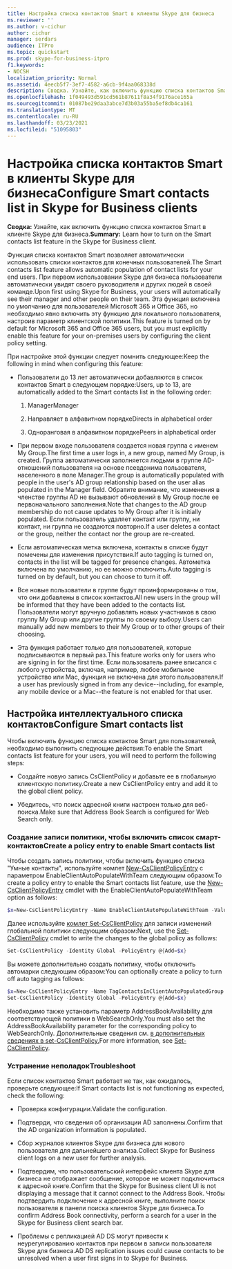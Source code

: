 ```yaml
---
title: Настройка списка контактов Smart в клиенты Skype для бизнеса
ms.reviewer: ''
ms.author: v-cichur
author: cichur
manager: serdars
audience: ITPro
ms.topic: quickstart
ms.prod: skype-for-business-itpro
f1.keywords:
- NOCSH
localization_priority: Normal
ms.assetid: 4eecb5f7-3ef7-4582-a6cb-9f4aa068338d
description: Сводка. Узнайте, как включить функцию списка контактов Smart в клиенте Skype для бизнеса.
ms.openlocfilehash: 1f049493d591cd561b87611f8a34f9176ace165a
ms.sourcegitcommit: 01087be29daa3abce7d3b03a55ba5ef8db4ca161
ms.translationtype: MT
ms.contentlocale: ru-RU
ms.lasthandoff: 03/23/2021
ms.locfileid: "51095803"
---
```

# <a name="configure-smart-contacts-list-in-skype-for-business-clients"></a><span data-ttu-id="3971c-103">Настройка списка контактов Smart в клиенты Skype для бизнеса</span><span class="sxs-lookup"><span data-stu-id="3971c-103">Configure Smart contacts list in Skype for Business clients</span></span>

<span data-ttu-id="3971c-104">**Сводка:** Узнайте, как включить функцию списка контактов Smart в клиенте Skype для бизнеса.</span><span class="sxs-lookup"><span data-stu-id="3971c-104">**Summary:** Learn how to turn on the Smart contacts list feature in the Skype for Business client.</span></span>

<span data-ttu-id="3971c-105">Функция списка контактов Smart позволяет автоматически использовать списки контактов для конечных пользователей.</span><span class="sxs-lookup"><span data-stu-id="3971c-105">The Smart contacts list feature allows automatic population of contact lists for your end users.</span></span> <span data-ttu-id="3971c-106">При первом использовании Skype для бизнеса пользователи автоматически увидят своего руководителя и других людей в своей команде.</span><span class="sxs-lookup"><span data-stu-id="3971c-106">Upon first using Skype for Business, your users will automatically see their manager and other people on their team.</span></span> <span data-ttu-id="3971c-107">Эта функция включена по умолчанию для пользователей Microsoft 365 и Office 365, но необходимо явно включить эту функцию для локального пользователя, настроив параметр клиентской политики.</span><span class="sxs-lookup"><span data-stu-id="3971c-107">This feature is turned on by default for Microsoft 365 and Office 365 users, but you must explicitly enable this feature for your on-premises users by configuring the client policy setting.</span></span>

<span data-ttu-id="3971c-108">При настройке этой функции следует помнить следующее:</span><span class="sxs-lookup"><span data-stu-id="3971c-108">Keep the following in mind when configuring this feature:</span></span>

- <span data-ttu-id="3971c-109">Пользователи до 13 лет автоматически добавляются в список контактов Smart в следующем порядке:</span><span class="sxs-lookup"><span data-stu-id="3971c-109">Users, up to 13, are automatically added to the Smart contacts list in the following order:</span></span>

  1. <span data-ttu-id="3971c-110">Manager</span><span class="sxs-lookup"><span data-stu-id="3971c-110">Manager</span></span>

  2. <span data-ttu-id="3971c-111">Направляет в алфавитном порядке</span><span class="sxs-lookup"><span data-stu-id="3971c-111">Directs in alphabetical order</span></span>

  3. <span data-ttu-id="3971c-112">Одноранговая в алфавитном порядке</span><span class="sxs-lookup"><span data-stu-id="3971c-112">Peers in alphabetical order</span></span>

- <span data-ttu-id="3971c-113">При первом входе пользователя создается новая группа с именем My Group.</span><span class="sxs-lookup"><span data-stu-id="3971c-113">The first time a user logs in, a new group, named My Group, is created.</span></span> <span data-ttu-id="3971c-114">Группа автоматически заполняется людьми в группе AD-отношений пользователя на основе псевдонима пользователя, населенного в поле Manager.</span><span class="sxs-lookup"><span data-stu-id="3971c-114">The group is automatically populated with people in the user's AD group relationship based on the user alias populated in the Manager field.</span></span> <span data-ttu-id="3971c-115">Обратите внимание, что изменения в членстве группы AD не вызывают обновлений в My Group после ее первоначального заполнения.</span><span class="sxs-lookup"><span data-stu-id="3971c-115">Note that changes to the AD group membership do not cause updates to My Group after it is initially populated.</span></span> <span data-ttu-id="3971c-116">Если пользователь удаляет контакт или группу, ни контакт, ни группа не создаются повторно.</span><span class="sxs-lookup"><span data-stu-id="3971c-116">If a user deletes a contact or the group, neither the contact nor the group are re-created.</span></span> 

- <span data-ttu-id="3971c-117">Если автоматическая метка включена, контакты в списке будут помечены для изменения присутствия.</span><span class="sxs-lookup"><span data-stu-id="3971c-117">If auto tagging is turned on, contacts in the list will be tagged for presence changes.</span></span> <span data-ttu-id="3971c-118">Автометка включена по умолчанию, но ее можно отключить.</span><span class="sxs-lookup"><span data-stu-id="3971c-118">Auto tagging is turned on by default, but you can choose to turn it off.</span></span> 

- <span data-ttu-id="3971c-119">Все новые пользователи в группе будут проинформированы о том, что они добавлены в список контактов.</span><span class="sxs-lookup"><span data-stu-id="3971c-119">All new users in the group will be informed that they have been added to the contacts list.</span></span> <span data-ttu-id="3971c-120">Пользователи могут вручную добавлять новых участников в свою группу My Group или другие группы по своему выбору.</span><span class="sxs-lookup"><span data-stu-id="3971c-120">Users can manually add new members to their My Group or to other groups of their choosing.</span></span>

- <span data-ttu-id="3971c-121">Эта функция работает только для пользователей, которые подписываются в первый раз.</span><span class="sxs-lookup"><span data-stu-id="3971c-121">This feature works only for users who are signing in for the first time.</span></span> <span data-ttu-id="3971c-122">Если пользователь ранее вписался с любого устройства, включая, например, любое мобильное устройство или Mac, функция не включена для этого пользователя.</span><span class="sxs-lookup"><span data-stu-id="3971c-122">If a user has previously signed in from any device--including, for example, any mobile device or a Mac--the feature is not enabled for that user.</span></span>

## <a name="configure-smart-contacts-list"></a><span data-ttu-id="3971c-123">Настройка интеллектуального списка контактов</span><span class="sxs-lookup"><span data-stu-id="3971c-123">Configure Smart contacts list</span></span>

<span data-ttu-id="3971c-124">Чтобы включить функцию списка контактов Smart для пользователей, необходимо выполнить следующие действия:</span><span class="sxs-lookup"><span data-stu-id="3971c-124">To enable the Smart contacts list feature for your users, you will need to perform the following steps:</span></span> 

- <span data-ttu-id="3971c-125">Создайте новую запись CsClientPolicy и добавьте ее в глобальную клиентскую политику.</span><span class="sxs-lookup"><span data-stu-id="3971c-125">Create a new CsClientPolicy entry and add it to the global client policy.</span></span> 

- <span data-ttu-id="3971c-126">Убедитесь, что поиск адресной книги настроен только для веб-поиска.</span><span class="sxs-lookup"><span data-stu-id="3971c-126">Make sure that Address Book Search is configured for Web Search only.</span></span>

### <a name="create-a-policy-entry-to-enable-smart-contacts-list"></a><span data-ttu-id="3971c-127">Создание записи политики, чтобы включить список смарт-контактов</span><span class="sxs-lookup"><span data-stu-id="3971c-127">Create a policy entry to enable Smart contacts list</span></span>

<span data-ttu-id="3971c-128">Чтобы создать запись политики, чтобы включить функцию списка "Умные контакты", используйте комлет [New-CsClientPolicyEntry](/powershell/module/skype/new-csclientpolicyentry?view=skype-ps) с параметром EnableClientAutoPopulateWithTeam следующим образом:</span><span class="sxs-lookup"><span data-stu-id="3971c-128">To create a policy entry to enable the Smart contacts list feature, use the [New-CsClientPolicyEntry](/powershell/module/skype/new-csclientpolicyentry?view=skype-ps) cmdlet with the EnableClientAutoPopulateWithTeam option as follows:</span></span>

```powershell
$x=New-CsClientPolicyEntry -Name EnableClientAutoPopulateWithTeam -Value $True
```

<span data-ttu-id="3971c-129">Далее используйте [комлет Set-CsClientPolicy](/powershell/module/skype/set-csclientpolicy?view=skype-ps) для записи изменений глобальной политики следующим образом:</span><span class="sxs-lookup"><span data-stu-id="3971c-129">Next, use the [Set-CsClientPolicy](/powershell/module/skype/set-csclientpolicy?view=skype-ps) cmdlet to write the changes to the global policy as follows:</span></span>

```powershell
Set-CsClientPolicy -Identity Global -PolicyEntry @{Add=$x}
```

<span data-ttu-id="3971c-130">Вы можете дополнительно создать политику, чтобы отключить автомарки следующим образом:</span><span class="sxs-lookup"><span data-stu-id="3971c-130">You can optionally create a policy to turn off auto tagging as follows:</span></span>

```powershell
$x=New-CsClientPolicyEntry -Name TagContactsInClientAutoPopulatedGroup -Value $False
Set-CsClientPolicy -Identity Global -PolicyEntry @{Add=$x}
```

<span data-ttu-id="3971c-131">Необходимо также установить параметр AddressBookAvailability для соответствующей политики в WebSearchOnly.</span><span class="sxs-lookup"><span data-stu-id="3971c-131">You must also set the AddressBookAvailability parameter for the corresponding policy to WebSearchOnly.</span></span> <span data-ttu-id="3971c-132">Дополнительные сведения см. [в дополнительных сведениях в set-CsClientPolicy.](/powershell/module/skype/set-csclientpolicy?view=skype-ps)</span><span class="sxs-lookup"><span data-stu-id="3971c-132">For more information, see [Set-CsClientPolicy](/powershell/module/skype/set-csclientpolicy?view=skype-ps).</span></span> 

### <a name="troubleshoot"></a><span data-ttu-id="3971c-133">Устранение неполадок</span><span class="sxs-lookup"><span data-stu-id="3971c-133">Troubleshoot</span></span>

<span data-ttu-id="3971c-134">Если список контактов Smart работает не так, как ожидалось, проверьте следующее:</span><span class="sxs-lookup"><span data-stu-id="3971c-134">If Smart contacts list is not functioning as expected, check the following:</span></span>

- <span data-ttu-id="3971c-135">Проверка конфигурации.</span><span class="sxs-lookup"><span data-stu-id="3971c-135">Validate the configuration.</span></span> 

- <span data-ttu-id="3971c-136">Подтверди, что сведения об организации AD заполнены.</span><span class="sxs-lookup"><span data-stu-id="3971c-136">Confirm that the AD organization information is populated.</span></span>

- <span data-ttu-id="3971c-137">Сбор журналов клиентов Skype для бизнеса для нового пользователя для дальнейшего анализа.</span><span class="sxs-lookup"><span data-stu-id="3971c-137">Collect Skype for Business client logs on a new user for further analysis.</span></span>

- <span data-ttu-id="3971c-138">Подтвердим, что пользовательский интерфейс клиента Skype для бизнеса не отображает сообщение, которое не может подключиться к адресной книге.</span><span class="sxs-lookup"><span data-stu-id="3971c-138">Confirm that the Skype for Business client UI is not displaying a message that it cannot connect to the Address Book.</span></span> <span data-ttu-id="3971c-139">Чтобы подтвердить подключение к адресной книге, выполните поиск пользователя в панели поиска клиентов Skype для бизнеса.</span><span class="sxs-lookup"><span data-stu-id="3971c-139">To confirm Address Book connectivity, perform a search for a user in the Skype for Business client search bar.</span></span>

- <span data-ttu-id="3971c-140">Проблемы с репликацией AD DS могут привести к неурегулированию контактов при первом в записи пользователя Skype для бизнеса.</span><span class="sxs-lookup"><span data-stu-id="3971c-140">AD DS replication issues could cause contacts to be unresolved when a user first signs in to Skype for Business.</span></span>
